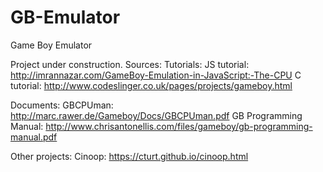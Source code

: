 # GB-Emulator
Game Boy Emulator

Project under construction.
Sources:
Tutorials:
JS tutorial: http://imrannazar.com/GameBoy-Emulation-in-JavaScript:-The-CPU
C tutorial: http://www.codeslinger.co.uk/pages/projects/gameboy.html

Documents:
GBCPUman: http://marc.rawer.de/Gameboy/Docs/GBCPUman.pdf
GB Programming Manual: http://www.chrisantonellis.com/files/gameboy/gb-programming-manual.pdf

Other projects:
Cinoop: https://cturt.github.io/cinoop.html
